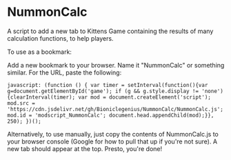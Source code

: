 # NummonCalc
A script to add a new tab to Kittens Game containing the results of many calculation functions, to help players.

To use as a bookmark:

Add a new bookmark to your browser. Name it "NummonCalc" or something similar. For the URL, paste the following:

	javascript: (function () { var timer = setInterval(function(){var g=document.getElementById('game'); if (g && g.style.display != 'none') {clearInterval(timer); var mod = document.createElement('script'); mod.src = 'https://cdn.jsdelivr.net/gh/Bioniclegenius/NummonCalc/NummonCalc.js'; mod.id = 'modscript_NummonCalc'; document.head.appendChild(mod);}}, 250); })();

Alternatively, to use manually, just copy the contents of NummonCalc.js to your browser console (Google for how to pull that up if you're not sure). A new tab should appear at the top. Presto, you're done!
